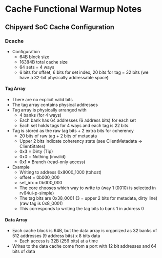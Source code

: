 # Cache Functional Warmup Notes

## Chipyard SoC Cache Configuration

### Dcache

- Configuration
    - 64B block size
    - 16384B total cache size
    - 64 sets = 4 ways
    - 6 bits for offset, 6 bits for set index, 20 bits for tag = 32 bits (we have a 32-bit physically addressable space)

#### Tag Array

- There are no explicit valid bits
- The tag array contains physical addresses
- Tag array is physically arranged with
    - 4 banks (for 4 ways)
    - Each bank has 64 addresses (6 address bits) for each set
    - Each set holds tags for 4 ways and each tag is 22 bits
- Tag is stored as the raw tag bits + 2 extra bits for coherency
    - 20 bits of raw tag + 2 bits of metadata
    - Upper 2 bits indicate coherency state (see ClientMetadata -> ClientStates)
    - 0x3 = Dirty (Tip)
    - 0x0 = Nothing (invalid)
    - 0x1 = Branch (read-only access)
- Example
    - Writing to address 0x8000_1000 (tohost)
    - offset = 0b000_000
    - set_idx = 0b000_000
    - The core chooses which way to write to (way 1 (0010) is selected in rv64ui-p-simple)
    - The tag bits are 0x38_0001 (3 = upper 2 bits for metadata, dirty line) (raw tag is 0x8_0001)
    - This corresponds to writing the tag bits to bank 1 in address 0

#### Data Array

- Each cache block is 64B, but the data array is organized as 32 banks of 512 addresses (9 address bits) x 8 bits data
    - Each access is 32B (256 bits) at a time
- Writes to the data cache come from a port with 12 bit addresses and 64 bits of data
